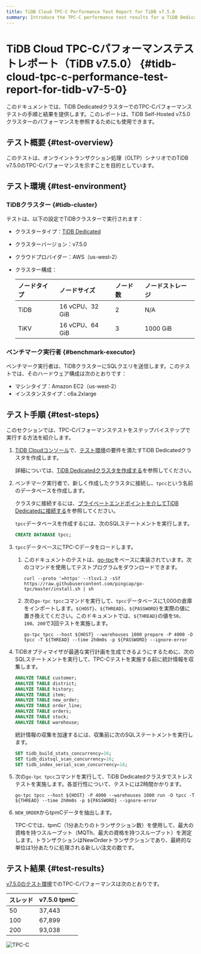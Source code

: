 ```yaml
---
title: TiDB Cloud TPC-C Performance Test Report for TiDB v7.5.0
summary: Introduce the TPC-C performance test results for a TiDB Dedicated cluster with the TiDB version of v7.5.0.
---
```


# TiDB Cloud TPC-Cパフォーマンステストレポート（TiDB v7.5.0） {#tidb-cloud-tpc-c-performance-test-report-for-tidb-v7-5-0}

このドキュメントでは、TiDB DedicatedクラスターでのTPC-Cパフォーマンステストの手順と結果を提供します。このレポートは、TiDB Self-Hosted v7.5.0クラスターのパフォーマンスを参照するためにも使用できます。

## テスト概要 {#test-overview}

このテストは、オンライントランザクション処理（OLTP）シナリオでのTiDB v7.5.0のTPC-Cパフォーマンスを示すことを目的としています。

## テスト環境 {#test-environment}

### TiDBクラスター {#tidb-cluster}

テストは、以下の設定でTiDBクラスターで実行されます：

- クラスタータイプ：[TiDB Dedicated](/tidb-cloud/select-cluster-tier.md#tidb-dedicated)
- クラスターバージョン：v7.5.0
- クラウドプロバイダー：AWS（us-west-2）
- クラスター構成：

  | ノードタイプ | ノードサイズ         | ノード数 | ノードストレージ |
  | :----- | :------------- | :--- | :------- |
  | TiDB   | 16 vCPU、32 GiB | 2    | N/A      |
  | TiKV   | 16 vCPU、64 GiB | 3    | 1000 GiB |

### ベンチマーク実行者 {#benchmark-executor}

ベンチマーク実行者は、TiDBクラスターにSQLクエリを送信します。このテストでは、そのハードウェア構成は次のとおりです：

- マシンタイプ：Amazon EC2（us-west-2）
- インスタンスタイプ：c6a.2xlarge

## テスト手順 {#test-steps}

このセクションでは、TPC-Cパフォーマンステストをステップバイステップで実行する方法を紹介します。

1. [TiDB Cloudコンソール](https://tidbcloud.com/)で、[テスト環境](#tidb-cluster)の要件を満たすTiDB Dedicatedクラスタを作成します。

   詳細については、[TiDB Dedicatedクラスタを作成する](/tidb-cloud/create-tidb-cluster.md)を参照してください。

2. ベンチマーク実行者で、新しく作成したクラスタに接続し、`tpcc`という名前のデータベースを作成します。

   クラスタに接続するには、[プライベートエンドポイントを介してTiDB Dedicatedに接続する](/tidb-cloud/set-up-private-endpoint-connections.md)を参照してください。

   `tpcc`データベースを作成するには、次のSQLステートメントを実行します。

   ```sql
   CREATE DATABASE tpcc;
   ```

3. `tpcc`データベースにTPC-Cデータをロードします。

   1. このドキュメントのテストは、[go-tpc](https://github.com/pingcap/go-tpc)をベースに実装されています。次のコマンドを使用してテストプログラムをダウンロードできます。

      ```shell
      curl --proto '=https' --tlsv1.2 -sSf https://raw.githubusercontent.com/pingcap/go-tpc/master/install.sh | sh
      ```

   2. 次の`go-tpc tpcc`コマンドを実行して、`tpcc`データベースに1,000の倉庫をインポートします。`${HOST}`、`${THREAD}`、`${PASSWORD}`を実際の値に置き換えてください。このドキュメントでは、`${THREAD}`の値を`50`、`100`、`200`で3回テストを実施します。

      ```shell
      go-tpc tpcc --host ${HOST} --warehouses 1000 prepare -P 4000 -D tpcc -T ${THREAD} --time 2h0m0s -p ${PASSWORD} --ignore-error
      ```

4. TiDBオプティマイザが最適な実行計画を生成できるようにするために、次のSQLステートメントを実行して、TPC-Cテストを実施する前に統計情報を収集します。

   ```sql
   ANALYZE TABLE customer;
   ANALYZE TABLE district;
   ANALYZE TABLE history;
   ANALYZE TABLE item;
   ANALYZE TABLE new_order;
   ANALYZE TABLE order_line;
   ANALYZE TABLE orders;
   ANALYZE TABLE stock;
   ANALYZE TABLE warehouse;
   ```

   統計情報の収集を加速するには、収集前に次のSQLステートメントを実行します。

   ```sql
   SET tidb_build_stats_concurrency=16;
   SET tidb_distsql_scan_concurrency=16;
   SET tidb_index_serial_scan_concurrency=16;
   ```

5. 次の`go-tpc tpcc`コマンドを実行して、TiDB Dedicatedクラスタでストレステストを実施します。各並行性について、テストには2時間かかります。

   ```shell
   go-tpc tpcc --host ${HOST} -P 4000 --warehouses 1000 run -D tpcc -T ${THREAD} --time 2h0m0s -p ${PASSWORD} --ignore-error
   ```

6. `NEW_ORDER`からtpmCデータを抽出します。

   TPC-Cでは、tpmC（1分あたりのトランザクション数）を使用して、最大の資格を持つスループット（MQTh、最大の資格を持つスループット）を測定します。トランザクションはNewOrderトランザクションであり、最終的な単位は1分あたりに処理される新しい注文の数です。

## テスト結果 {#test-results}

[v7.5.0のテスト環境](#test-environment)でのTPC-Cパフォーマンスは次のとおりです。

| スレッド | v7.5.0 tpmC |
| :--- | :---------- |
| 50   | 37,443      |
| 100  | 67,899      |
| 200  | 93,038      |

![TPC-C](/media/tidb-cloud/v7.5.0_tpcc.png)
